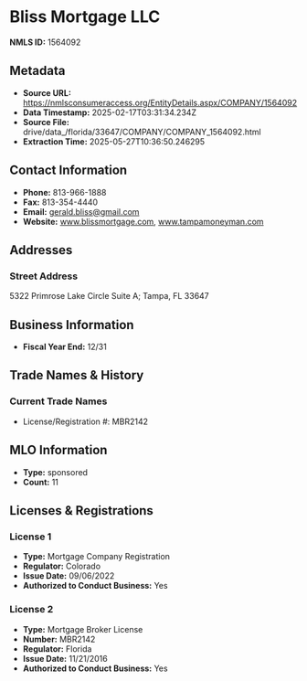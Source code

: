 # Bliss Mortgage LLC

**NMLS ID:** 1564092

## Metadata
- **Source URL:** https://nmlsconsumeraccess.org/EntityDetails.aspx/COMPANY/1564092
- **Data Timestamp:** 2025-02-17T03:31:34.234Z
- **Source File:** drive/data_/florida/33647/COMPANY/COMPANY_1564092.html
- **Extraction Time:** 2025-05-27T10:36:50.246295

## Contact Information
- **Phone:** 813-966-1888
- **Fax:** 813-354-4440
- **Email:** gerald.bliss@gmail.com
- **Website:** www.blissmortgage.com, www.tampamoneyman.com

## Addresses
### Street Address
5322 Primrose Lake Circle Suite A; Tampa, FL 33647

## Business Information
- **Fiscal Year End:** 12/31

## Trade Names & History
### Current Trade Names
- License/Registration #: MBR2142

## MLO Information
- **Type:** sponsored
- **Count:** 11

## Licenses & Registrations

### License 1
- **Type:** Mortgage Company Registration
- **Regulator:** Colorado
- **Issue Date:** 09/06/2022
- **Authorized to Conduct Business:** Yes

### License 2
- **Type:** Mortgage Broker License
- **Number:** MBR2142
- **Regulator:** Florida
- **Issue Date:** 11/21/2016
- **Authorized to Conduct Business:** Yes
